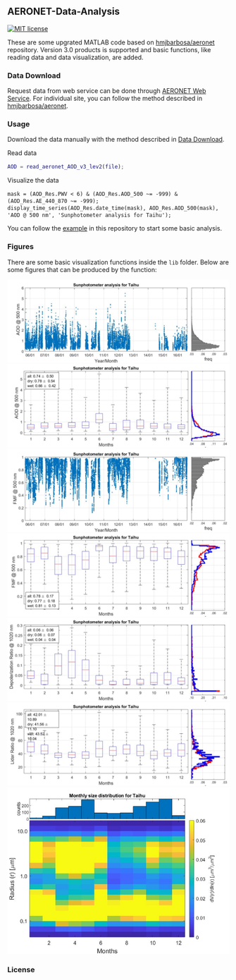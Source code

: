 ## AERONET-Data-Analysis
[![MIT license](https://img.shields.io/badge/License-MIT-blue.svg)](https://lbesson.mit-license.org/)

These are some upgrated MATLAB code based on [hmjbarbosa/aeronet](https://github.com/hmjbarbosa/aeronet) repository. Version 3.0 products is supported and basic functions, like reading data and data visualization, are added.

### Data Download

Request data from web service can be done through [AERONET Web Service](/doc/data_download.md). For individual site, you can follow the method described in [hmjbarbosa/aeronet](https://github.com/hmjbarbosa/aeronet).

### Usage

Download the data manually with the method described in [Data Download](#DataDownload).

Read data

``` matlab
AOD = read_aeronet_AOD_v3_lev2(file);
```

Visualize the data

```
mask = (AOD_Res.PWV < 6) & (AOD_Res.AOD_500 ~= -999) & (AOD_Res.AE_440_870 ~= -999);
display_time_series(AOD_Res.date_time(mask), AOD_Res.AOD_500(mask), 'AOD @ 500 nm', 'Sunphotometer analysis for Taihu');
```

You can follow the [example](example_analysis_taihu.m) in this repository to start some basic analysis.

### Figures

There are some basic visualization functions inside the `lib` folder. Below are some figures that can be produced by the function:

![AOD by time series](/img/time_series_AOD_500nm.jpg)
![AOD by month](/img/Monthly_Mean_AOD_500nm.jpg)
![FMF by time series](/img/time_series_Fine-Mode-Fraction_500nm.jpg)
![FMF by month](/img/Monthly_Mean_Fine-Mode-Fraction_500nm.jpg)
![DR by month](/img/Monthly_Mean_Depolarization_Ratio_1020nm.jpg)
![LR by month](/img/Monthly_Mean_Lidar_Ratio_1020nm.jpg)
![Size distribution by month](img/Monthly_Mean_Size-Distribution.jpg)

### License

